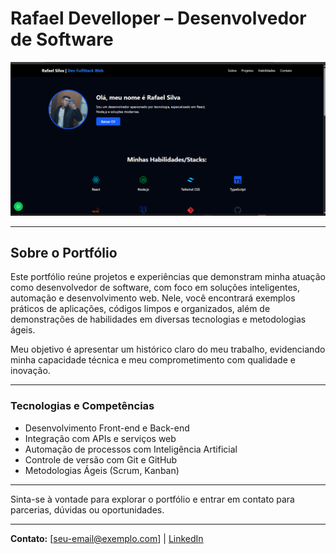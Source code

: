 # Rafael Develloper – Desenvolvedor de Software

![Logo do IA Help](https://github.com/rafaeldevelloper/Portfolio-Dev-Rafael-Silva/blob/main/frontend/src/components/imgs/ImagemDoPortfolio.png)

---

## Sobre o Portfólio

Este portfólio reúne projetos e experiências que demonstram minha atuação como desenvolvedor de software, com foco em soluções inteligentes, automação e desenvolvimento web. Nele, você encontrará exemplos práticos de aplicações, códigos limpos e organizados, além de demonstrações de habilidades em diversas tecnologias e metodologias ágeis.

Meu objetivo é apresentar um histórico claro do meu trabalho, evidenciando minha capacidade técnica e meu comprometimento com qualidade e inovação.

---

### Tecnologias e Competências

- Desenvolvimento Front-end e Back-end  
- Integração com APIs e serviços web  
- Automação de processos com Inteligência Artificial  
- Controle de versão com Git e GitHub  
- Metodologias Ágeis (Scrum, Kanban)  

---

Sinta-se à vontade para explorar o portfólio e entrar em contato para parcerias, dúvidas ou oportunidades.

---

**Contato:** [seu-email@exemplo.com] | [LinkedIn](https://www.linkedin.com/in/seuperfil)
